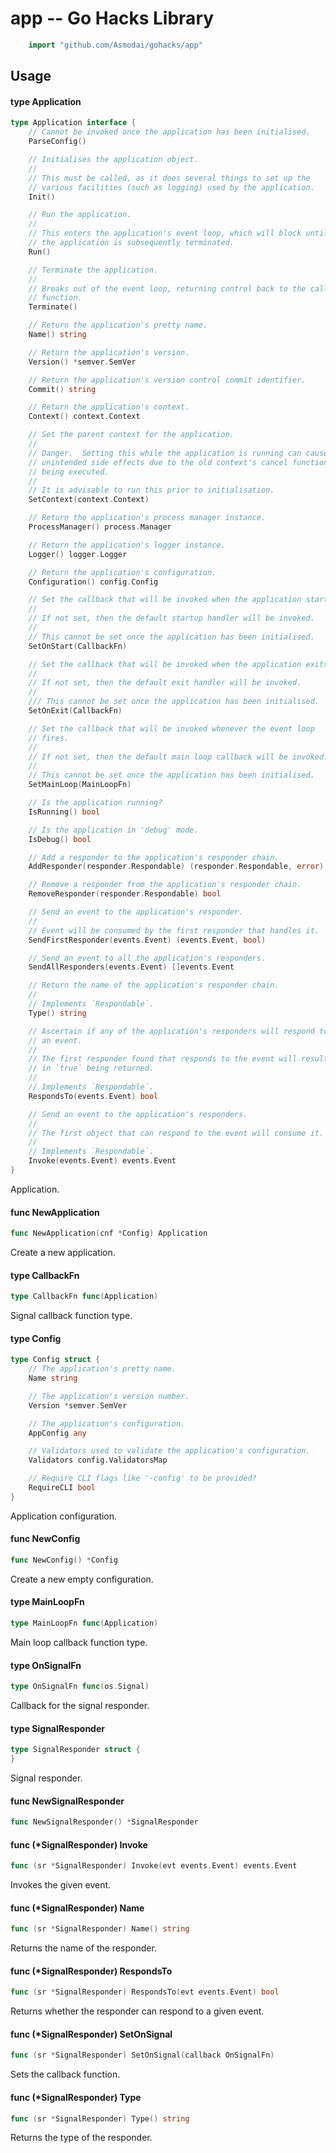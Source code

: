 <!-- -*- Mode: gfm; auto-fill: t; fill-column: 78; -*- -->

# app -- Go Hacks Library

```go
    import "github.com/Asmodai/gohacks/app"
```

## Usage

#### type Application

```go
type Application interface {
	// Cannot be invoked once the application has been initialised.
	ParseConfig()

	// Initialises the application object.
	//
	// This must be called, as it does several things to set up the
	// various facilities (such as logging) used by the application.
	Init()

	// Run the application.
	//
	// This enters the application's event loop, which will block until
	// the application is subsequently terminated.
	Run()

	// Terminate the application.
	//
	// Breaks out of the event loop, returning control back to the calling
	// function.
	Terminate()

	// Return the application's pretty name.
	Name() string

	// Return the application's version.
	Version() *semver.SemVer

	// Return the application's version control commit identifier.
	Commit() string

	// Return the application's context.
	Context() context.Context

	// Set the parent context for the application.
	//
	// Danger.  Setting this while the application is running can cause
	// unintended side effects due to the old context's cancel function
	// being executed.
	//
	// It is advisable to run this prior to initialisation.
	SetContext(context.Context)

	// Return the application's process manager instance.
	ProcessManager() process.Manager

	// Return the application's logger instance.
	Logger() logger.Logger

	// Return the application's configuration.
	Configuration() config.Config

	// Set the callback that will be invoked when the application starts.
	//
	// If not set, then the default startup handler will be invoked.
	//
	// This cannot be set once the application has been initialised.
	SetOnStart(CallbackFn)

	// Set the callback that will be invoked when the application exits.
	//
	// If not set, then the default exit handler will be invoked.
	//
	/// This cannot be set once the application has been initialised.
	SetOnExit(CallbackFn)

	// Set the callback that will be invoked whenever the event loop
	// fires.
	//
	// If not set, then the default main loop callback will be invoked.
	//
	// This cannot be set once the application has been initialised.
	SetMainLoop(MainLoopFn)

	// Is the application running?
	IsRunning() bool

	// Is the application in 'debug' mode.
	IsDebug() bool

	// Add a responder to the application's responder chain.
	AddResponder(responder.Respondable) (responder.Respondable, error)

	// Remove a responder from the application's responder chain.
	RemoveResponder(responder.Respondable) bool

	// Send an event to the application's responder.
	//
	// Event will be consumed by the first responder that handles it.
	SendFirstResponder(events.Event) (events.Event, bool)

	// Send an event to all the application's responders.
	SendAllResponders(events.Event) []events.Event

	// Return the name of the application's responder chain.
	//
	// Implements `Respondable`.
	Type() string

	// Ascertain if any of the application's responders will respond to
	// an event.
	//
	// The first responder found that responds to the event will result
	// in `true` being returned.
	//
	// Implements `Respondable`.
	RespondsTo(events.Event) bool

	// Send an event to the application's responders.
	//
	// The first object that can respond to the event will consume it.
	//
	// Implements `Respondable`.
	Invoke(events.Event) events.Event
}
```

Application.

#### func  NewApplication

```go
func NewApplication(cnf *Config) Application
```
Create a new application.

#### type CallbackFn

```go
type CallbackFn func(Application)
```

Signal callback function type.

#### type Config

```go
type Config struct {
	// The application's pretty name.
	Name string

	// The application's version number.
	Version *semver.SemVer

	// The application's configuration.
	AppConfig any

	// Validators used to validate the application's configuration.
	Validators config.ValidatorsMap

	// Require CLI flags like '-config' to be provided?
	RequireCLI bool
}
```

Application configuration.

#### func  NewConfig

```go
func NewConfig() *Config
```
Create a new empty configuration.

#### type MainLoopFn

```go
type MainLoopFn func(Application)
```

Main loop callback function type.

#### type OnSignalFn

```go
type OnSignalFn func(os.Signal)
```

Callback for the signal responder.

#### type SignalResponder

```go
type SignalResponder struct {
}
```

Signal responder.

#### func  NewSignalResponder

```go
func NewSignalResponder() *SignalResponder
```

#### func (*SignalResponder) Invoke

```go
func (sr *SignalResponder) Invoke(evt events.Event) events.Event
```
Invokes the given event.

#### func (*SignalResponder) Name

```go
func (sr *SignalResponder) Name() string
```
Returns the name of the responder.

#### func (*SignalResponder) RespondsTo

```go
func (sr *SignalResponder) RespondsTo(evt events.Event) bool
```
Returns whether the responder can respond to a given event.

#### func (*SignalResponder) SetOnSignal

```go
func (sr *SignalResponder) SetOnSignal(callback OnSignalFn)
```
Sets the callback function.

#### func (*SignalResponder) Type

```go
func (sr *SignalResponder) Type() string
```
Returns the type of the responder.
